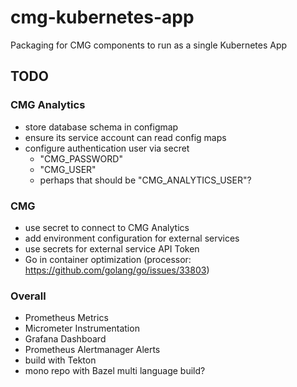 # cmg-kubernetes-app

Packaging for CMG components to run as a single Kubernetes App

## TODO

### CMG Analytics

* store database schema in configmap
* ensure its service account can read config maps
* configure authentication user via secret
  * "CMG_PASSWORD"
  * "CMG_USER"
  * perhaps that should be "CMG_ANALYTICS_USER"?

### CMG

* use secret to connect to CMG Analytics
* add environment configuration for external services
* use secrets for external service API Token
* Go in container optimization (processor: https://github.com/golang/go/issues/33803)

### Overall

* Prometheus Metrics
* Micrometer Instrumentation
* Grafana Dashboard
* Prometheus Alertmanager Alerts
* build with Tekton
* mono repo with Bazel multi language build?